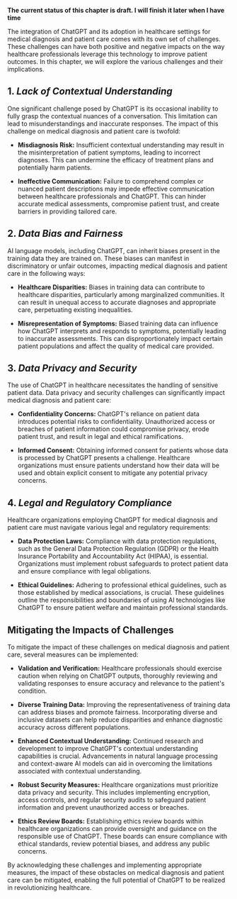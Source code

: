 **The current status of this chapter is draft. I will finish it later when I have time**

The integration of ChatGPT and its adoption in healthcare settings for medical diagnosis and patient care comes with its own set of challenges. These challenges can have both positive and negative impacts on the way healthcare professionals leverage this technology to improve patient outcomes. In this chapter, we will explore the various challenges and their implications.

**1. *Lack of Contextual Understanding***
-----------------------------------------

One significant challenge posed by ChatGPT is its occasional inability to fully grasp the contextual nuances of a conversation. This limitation can lead to misunderstandings and inaccurate responses. The impact of this challenge on medical diagnosis and patient care is twofold:

* **Misdiagnosis Risk:** Insufficient contextual understanding may result in the misinterpretation of patient symptoms, leading to incorrect diagnoses. This can undermine the efficacy of treatment plans and potentially harm patients.

* **Ineffective Communication:** Failure to comprehend complex or nuanced patient descriptions may impede effective communication between healthcare professionals and ChatGPT. This can hinder accurate medical assessments, compromise patient trust, and create barriers in providing tailored care.

**2. *Data Bias and Fairness***
-------------------------------

AI language models, including ChatGPT, can inherit biases present in the training data they are trained on. These biases can manifest in discriminatory or unfair outcomes, impacting medical diagnosis and patient care in the following ways:

* **Healthcare Disparities:** Biases in training data can contribute to healthcare disparities, particularly among marginalized communities. It can result in unequal access to accurate diagnoses and appropriate care, perpetuating existing inequalities.

* **Misrepresentation of Symptoms:** Biased training data can influence how ChatGPT interprets and responds to symptoms, potentially leading to inaccurate assessments. This can disproportionately impact certain patient populations and affect the quality of medical care provided.

**3. *Data Privacy and Security***
----------------------------------

The use of ChatGPT in healthcare necessitates the handling of sensitive patient data. Data privacy and security challenges can significantly impact medical diagnosis and patient care:

* **Confidentiality Concerns:** ChatGPT's reliance on patient data introduces potential risks to confidentiality. Unauthorized access or breaches of patient information could compromise privacy, erode patient trust, and result in legal and ethical ramifications.

* **Informed Consent:** Obtaining informed consent for patients whose data is processed by ChatGPT presents a challenge. Healthcare organizations must ensure patients understand how their data will be used and obtain explicit consent to mitigate any potential privacy concerns.

**4. *Legal and Regulatory Compliance***
----------------------------------------

Healthcare organizations employing ChatGPT for medical diagnosis and patient care must navigate various legal and regulatory requirements:

* **Data Protection Laws:** Compliance with data protection regulations, such as the General Data Protection Regulation (GDPR) or the Health Insurance Portability and Accountability Act (HIPAA), is essential. Organizations must implement robust safeguards to protect patient data and ensure compliance with legal obligations.

* **Ethical Guidelines:** Adhering to professional ethical guidelines, such as those established by medical associations, is crucial. These guidelines outline the responsibilities and boundaries of using AI technologies like ChatGPT to ensure patient welfare and maintain professional standards.

**Mitigating the Impacts of Challenges**
----------------------------------------

To mitigate the impact of these challenges on medical diagnosis and patient care, several measures can be implemented:

* **Validation and Verification:** Healthcare professionals should exercise caution when relying on ChatGPT outputs, thoroughly reviewing and validating responses to ensure accuracy and relevance to the patient's condition.

* **Diverse Training Data:** Improving the representativeness of training data can address biases and promote fairness. Incorporating diverse and inclusive datasets can help reduce disparities and enhance diagnostic accuracy across different populations.

* **Enhanced Contextual Understanding:** Continued research and development to improve ChatGPT's contextual understanding capabilities is crucial. Advancements in natural language processing and context-aware AI models can aid in overcoming the limitations associated with contextual understanding.

* **Robust Security Measures:** Healthcare organizations must prioritize data privacy and security. This includes implementing encryption, access controls, and regular security audits to safeguard patient information and prevent unauthorized access or breaches.

* **Ethics Review Boards:** Establishing ethics review boards within healthcare organizations can provide oversight and guidance on the responsible use of ChatGPT. These boards can ensure compliance with ethical standards, review potential biases, and address any public concerns.

By acknowledging these challenges and implementing appropriate measures, the impact of these obstacles on medical diagnosis and patient care can be mitigated, enabling the full potential of ChatGPT to be realized in revolutionizing healthcare.
